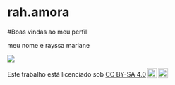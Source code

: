 # rah.amora

#Boas vindas ao meu perfil 

meu nome e rayssa mariane


![](https://i.giphy.com/media/v1.Y2lkPTc5MGI3NjExbTFyZTh2dXlxZjZ2cm1kMmFyNmdicmF1bGJ1dXNjNTRodGc3ejM5eCZlcD12MV9pbnRlcm5hbF9naWZfYnlfaWQmY3Q9Zw/lD2qFeJzjtG52UDtCm/giphy.gif)


<p xmlns:cc="http://creativecommons.org/ns#" >Este trabalho está licenciado sob <a href="https://creativecommons.org/licenses/by-sa/4.0/?ref=chooser-v1" target="_blank" rel="license noopener noreferrer" style="display:inline-block;">CC BY-SA 4.0<img style="height:22px!important;margin-left:3px;vertical-align:text-bottom;" src="https://mirrors.creativecommons.org/presskit/icons/cc.svg?ref=chooser-v1" alt=""><img style="height:22px!important;margin-left:3px;vertical-align:text-bottom;" src="https://mirrors.creativecommons.org/presskit/icons/by.svg?ref=chooser-v1" alt=""><img style="altura:22px!importante;margem-esquerda:3px;alinhamento-vertical:texto-inferior;" src="https://mirrors.creativecommons.org/presskit/icons/sa.svg?ref=chooser-v1" alt=""></a></p>

